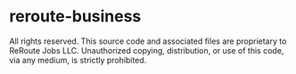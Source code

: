 # reroute-business
All rights reserved.  This source code and associated files are proprietary to ReRoute Jobs LLC. Unauthorized copying, distribution, or use of this code, via any medium, is strictly prohibited.
